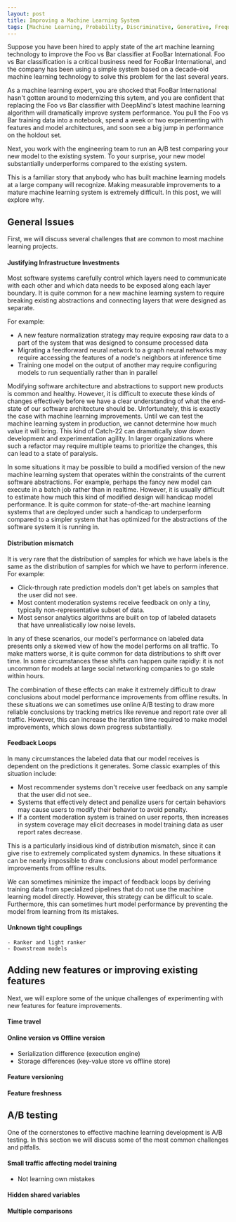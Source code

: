 ```yaml
---
layout: post
title: Improving a Machine Learning System 
tags: [Machine Learning, Probability, Discriminative, Generative, Frequentist, Bayesian]
---
```

<script> 
  (function(i,s,o,g,r,a,m){i['GoogleAnalyticsObject']=r;i[r]=i[r]||function(){
  (i[r].q=i[r].q||[]).push(arguments)},i[r].l=1*new Date();a=s.createElement(o),
  m=s.getElementsByTagName(o)[0];a.async=1;a.src=g;m.parentNode.insertBefore(a,m)
  })(window,document,'script','https://www.google-analytics.com/analytics.js','ga');

  ga('create', 'UA-82391879-1', 'auto');
  ga('send', 'pageview');

</script>


<!-- https://proceedings.neurips.cc/paper/2015/file/86df7dcfd896fcaf2674f757a2463eba-Paper.pdf -->

Suppose you have been hired to apply state of the art machine learning technology to improve the Foo vs Bar classifier at FooBar International. Foo vs Bar classification is a critical business need for FooBar International, and the company has been using a simple system based on a decade-old machine learning technology to solve this problem for the last several years.

As a machine learning expert, you are shocked that FooBar International hasn't gotten around to modernizing this sytem, and you are confident that replacing the Foo vs Bar classifier with DeepMind's latest machine learning algorithm will dramatically improve system performance. You pull the Foo vs Bar training data into a notebook, spend a week or two experimenting with features and model architectures, and soon see a big jump in performance on the holdout set.

Next, you work with the engineering team to run an A/B test comparing your new model to the existing system. To your surprise, your new model substantially underperforms compared to the existing system.

This is a familiar story that anybody who has built machine learning models at a large company will recognize. Making measurable improvements to a mature machine learning system is extremely difficult. In this post, we will explore why. 


## General Issues

First, we will discuss several challenges that are common to most machine learning projects.

#### Justifying Infrastructure Investments

Most software systems carefully control which layers need to communicate with each other and which data needs to be exposed along each layer boundary. It is quite common for a new machine learning system to require breaking existing abstractions and connecting layers that were designed as separate. 

For example:
* A new feature normalization strategy may require exposing raw data to a part of the system that was designed to consume processed data
* Migrating a feedforward neural network to a graph neural networks may require accessing the features of a node's neighbors at inference time
* Training one model on the output of another may require configuring models to run sequentially rather than in parallel

Modifying software architecture and abstractions to support new products is common and healthy. However, it is difficult to execute these kinds of changes effectively before we have a clear understanding of what the end-state of our software architecture should be. Unfortunately, this is exactly the case with machine learning improvements. Until we can test the machine learning system in production, we cannot determine how much value it will bring. This kind of Catch-22 can dramatically slow down development and experimentation agility. In larger organizations where such a refactor may require multiple teams to prioritize the changes, this can lead to a state of paralysis.

In some situations it may be possible to build a modified version of the new machine learning system that operates within the constraints of the current software abstractions. For example, perhaps the fancy new model can execute in a batch job rather than in realtime. However, it is usually difficult to estimate how much this kind of modified design will handicap model performance. It is quite common for state-of-the-art machine learning systems that are deployed under such a handicap to underperform compared to a simpler system that has optimized for the abstractions of the software system it is running in.


#### Distribution mismatch


It is very rare that the distribution of samples for which we have labels is the same as the distribution of samples for which we have to perform inference. For example:
* Click-through rate prediction models don't get labels on samples that the user did not see.
* Most content moderation systems receive feedback on only a tiny, typically non-representative subset of data.
* Most sensor analytics algorithms are built on top of labeled datasets that have unrealistically low noise levels.

In any of these scenarios, our model's performance on labeled data presents only a skewed view of how the model performs on all traffic. To make matters worse, it is quite common for data distributions to shift over time. In some circumstances these shifts can happen quite rapidly: it is not uncommon for models at large social networking companies to go stale within hours.

The combination of these effects can make it extremely difficult to draw conclusions about model performance improvements from offline results. In these situations we can sometimes use online A/B testing to draw more reliable conclusions by tracking metrics like revenue and report rate over all traffic. However, this can increase the iteration time required to make model improvements, which slows down progress substantially. 



#### Feedback Loops


In many circumstances the labeled data that our model receives is dependent on the predictions it generates. Some classic examples of this situation include:

* Most recommender systems don't receive user feedback on any sample that the user did not see..
* Systems that effectively detect and penalize users for certain behaviors may cause users to modify their behavior to avoid penalty.
* If a content moderation system is trained on user reports, then increases in system coverage may elicit decreases in model training data as user report rates decrease.

This is a particularly insidious kind of distribution mismatch, since it can give rise to extremely complicated system dynamics. In these situations it can be nearly impossible to draw conclusions about model performance improvements from offline results. 

We can sometimes minimize the impact of feedback loops by deriving training data from specialized pipelines that do not use the machine learning model directly. However, this strategy can be difficult to scale. Furthermore, this can sometimes hurt model performance by preventing the model from learning from its mistakes. 







#### Unknown tight couplings
    - Ranker and light ranker
    - Downstream models











## Adding new features or improving existing features

Next, we will explore some of the unique challenges of experimenting with new features for feature improvements. 

#### Time travel
#### Online version vs Offline version
  - Serialization difference (execution engine)
  - Storage differences (key-value store vs offline store)
#### Feature versioning
#### Feature freshness





## A/B testing

One of the cornerstones to effective machine learning development is A/B testing. In this section we will discuss some of the most common challenges and pitfalls.


#### Small traffic affecting model training
  - Not learning own mistakes
#### Hidden shared variables
#### Multiple comparisons














<!-- 
ML modelers may choose to develop a modified version of their optimal machine learning solution that fits into the current software abstractions. Depending on the problem, this kind of concession may be large 

However, this leads to an unfair comparison. When we compare this 
 -->
<!-- If we cannot test the machine learning solution in production without making large infrastructure changes, then we cannot determine whether these changes would be worth the time, effort, and incident risk that they would entail.  -->



<!-- 



## Unknown long-term tradeoffs

Even after a model is successfully launched to production, it is quite common for its performance to erode over time. In this section we will explore how this happend and wha

  - Noise resiliency
  - Change responsiveness




 -->

<!-- 



Other Issues
  - Track experiments
  - Reliable data pipelines



Deployment
  - Offline/Online Mismatch

Performance Decay
  - Upstream changes
  - Feedback loops

Shipping Improvements
  - Backtesting
  - Backwards Compatibility


 -->